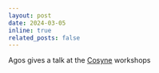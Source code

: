 ```yaml
---
layout: post
date: 2024-03-05 
inline: true
related_posts: false
---
```


Agos gives a talk at the [Cosyne](https://www.cosyne.org) workshops